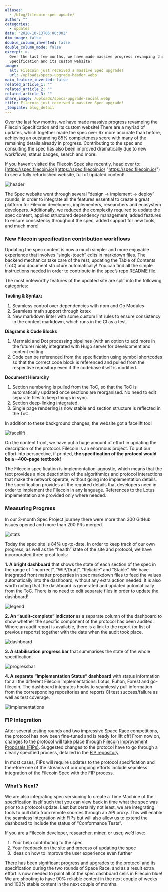 ```yaml
---
aliases:
  - /blog/filecoin-spec-update/
author: ""
categories:
  - updates
date: "2020-10-13T06:00:00Z"
dim_image: false
double_column_inverted: false
double_column_mode: false
excerpt: >-
  Over the last few months, we have made massive progress revamping the Filecoin
  Specification and its custom website!
image:
  alt: Filecoin just received a massive Spec upgrade!
  url: /uploads/specs-upgrade-header.webp
main_feature_inverted: false
related_article_1: ""
related_article_2: ""
related_article_3: ""
share_image: /uploads/specs-upgrade-social.webp
title: Filecoin just received a massive Spec upgrade!
_template: blog_detail
---
```


Over the last few months, we have made massive progress revamping the Filecoin Specification and its custom website! There are a myriad of updates, which together made the spec over 6x more accurate than before, achieving an outstanding 85% completeness score with many of the remaining details already in progress. Contributing to the spec and consulting the spec has also been improved dramatically due to new workflows, status badges, search and more.

If you haven’t visited the Filecoin Spec site recently, head over to: [https://spec.filecoin.io/](https://spec.filecoin.io/ "https://spec.filecoin.io/") to see a fully refurbished website, full of updated content!

![header](https://filecoin.io/vintage/images/blog/fil-spec-header.png)

The Spec website went through several “design → implement → deploy” rounds, in order to integrate all the features essential to create a great platform for Filecoin developers, implementers, researchers and ecosystem developers. Additionally, we reduced the complexity required to update the spec content, applied structured dependency management, added features to ensure consistency throughout the spec, added support for new tools, and much more!

### New Filecoin specification contribution workflows

Updating the spec content is now a much simpler and more enjoyable experience that involves “single-touch” edits in markdown files. The backend mechanics take care of the rest, updating the Table of Contents (ToC) and document structure automatically! You can find all the simple instructions needed in order to contribute in the spec’s repo [README file](https://github.com/filecoin-project/specs/blob/master/README.md).

The most noteworthy features of the updated site are split into the following categories:

**Tooling & Syntax:**

1. Seamless control over dependencies with npm and Go Modules
2. Seamless math support through katex
3. New markdown linter with some custom lint rules to ensure consistency in the content markdown, which runs in the CI as a test.

**Diagrams & Code Blocks**

1. Mermaid and Dot processing pipelines (with an option to add more in the future) nicely integrated with Hugo server for development and content editing.
2. Code can be referenced from the specification using symbol shortcodes so that the correct code block is referenced and pulled from the respective repository even if the codebase itself is modified.

**Document Hierarchy**

1. Section numbering is pulled from the ToC, so that the ToC is automatically updated once sections are reorganised. No need to edit separate files to keep things in sync.
2. Section deep-linking integrated.
3. Single page rendering is now stable and section structure is reflected in the ToC.

In addition to these background changes, the website got a facelift too!

![facelilft](https://filecoin.io/vintage/images/blog/fil-spec-facelift.png)

On the content front, we have put a huge amount of effort in updating the description of the protocol. Filecoin is an enormous project. To put our effort into perspective, if printed, **the specification of the protocol would be a \~400-page textbook!**

The Filecoin specification is implementation-agnostic, which means that the text provides a nice description of the algorithmics and protocol interactions that make the network operate, without going into implementation details. The specification provides all the required details that developers need in order to implement the Filecoin in any language. References to the Lotus implementation are provided only where needed.

### Measuring Progress

In our 3-month Spec Project journey there were more than 300 GitHub issues opened and more than 200 PRs merged.

![stats](https://filecoin.io/vintage/images/blog/fil-spec-stats.png)

Today the spec site is 84% up-to-date. In order to keep track of our own progress, as well as the “health” state of the site and protocol, we have incorporated three great tools:

**1. A bright dashboard** that shows the state of each section of the spec in the range of “Incorrect”, “WIP/Draft”, “Reliable” and “Stable”. We have integrated front matter properties in spec markdown files to feed the values automatically into the dashboard, without any extra action needed. It is also worth noting that the dashboard is generated and updated automatically from the ToC. There is no need to edit separate files in order to update the dashboard!

![legend](https://filecoin.io/vintage/images/blog/fil-spec-legend.png)

**2. An “audit-complete” indicator** as a separate column of the dashboard to show whether the specific component of the protocol has been audited. Where an audit report is available, there is a link to the report (or list of previous reports) together with the date when the audit took place.

![dashboard](https://filecoin.io/vintage/images/blog/fil-spec-dashboard2.png)

**3. A stabilisation progress bar** that summarises the state of the whole specification.

![progressbar](https://filecoin.io/vintage/images/blog/fil-spec-progressbar-85.png)

**4. A separate “Implementation Status” dashboard** with status information for all the different Filecoin implementations: Lotus, Fuhon, Forest and go-filecoin. The dashboard integrates hooks to seamlessly pull information from the corresponding repositories and reports CI test success/failure as well as test coverage.

![implementations](https://filecoin.io/vintage/images/blog/fil-spec-implementations.png)

### FIP Integration

After several testing rounds and two impressive Space Race competitions, the protocol has now been fine-tuned and is ready for lift off! From now on, changes to the protocol will take place through [Filecoin Improvement Proposals (FIPs)](https://github.com/filecoin-project/fips). Suggested changes to the protocol have to go through a clearly specified process, detailed in the [FIP repository](https://github.com/filecoin-project/fips).

In most cases, FIPs will require updates to the protocol specification and therefore one of the streams of our ongoing efforts include seamless integration of the Filecoin Spec with the FIP process.

### What’s Next?

We are also integrating spec versioning to create a Time Machine of the specification itself such that you can view back in time what the spec was prior to a protocol update. Last but certainly not least, we are integrating tools to pull data from remote sources through an API proxy. This will enable the seamless integration with FIPs but will also allow us to extend the dashboard to include the status of “Conformance Tests”.

If you are a Filecoin developer, researcher, miner, or user, we’d love:

1. Your help contributing to the spec
2. Your feedback on the site and process of updating the spec
3. Ideas on how to improve the user experience even further

There has been significant progress and upgrades to the protocol and its specification during the two rounds of Space Race, and as a result extra effort is now needed to paint all of the spec dashboard cells in Filecoin blue! We are shooting to have 90% reliable content in the next couple of weeks and 100% stable content in the next couple of months.
